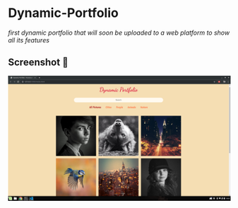 # Dynamic-Portfolio
_first dynamic portfolio that will soon be uploaded to a web platform to show all its features_

## Screenshot 📌
![alt text](https://github.com/franciscopugh/dynamic-portfolio/blob/master/docs/img.png)
